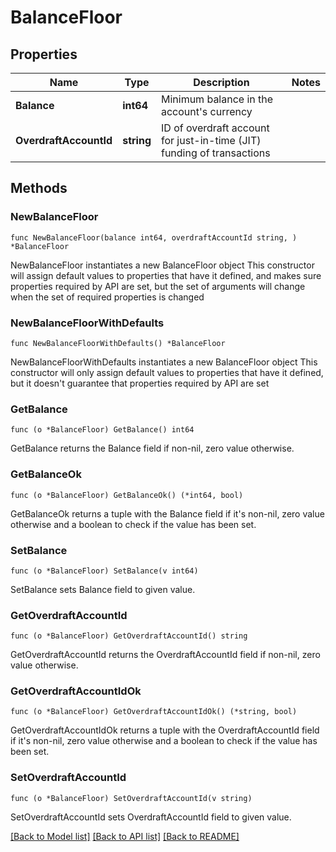 # BalanceFloor

## Properties

Name | Type | Description | Notes
------------ | ------------- | ------------- | -------------
**Balance** | **int64** | Minimum balance in the account&#39;s currency | 
**OverdraftAccountId** | **string** | ID of overdraft account for just-in-time (JIT) funding of transactions | 

## Methods

### NewBalanceFloor

`func NewBalanceFloor(balance int64, overdraftAccountId string, ) *BalanceFloor`

NewBalanceFloor instantiates a new BalanceFloor object
This constructor will assign default values to properties that have it defined,
and makes sure properties required by API are set, but the set of arguments
will change when the set of required properties is changed

### NewBalanceFloorWithDefaults

`func NewBalanceFloorWithDefaults() *BalanceFloor`

NewBalanceFloorWithDefaults instantiates a new BalanceFloor object
This constructor will only assign default values to properties that have it defined,
but it doesn't guarantee that properties required by API are set

### GetBalance

`func (o *BalanceFloor) GetBalance() int64`

GetBalance returns the Balance field if non-nil, zero value otherwise.

### GetBalanceOk

`func (o *BalanceFloor) GetBalanceOk() (*int64, bool)`

GetBalanceOk returns a tuple with the Balance field if it's non-nil, zero value otherwise
and a boolean to check if the value has been set.

### SetBalance

`func (o *BalanceFloor) SetBalance(v int64)`

SetBalance sets Balance field to given value.


### GetOverdraftAccountId

`func (o *BalanceFloor) GetOverdraftAccountId() string`

GetOverdraftAccountId returns the OverdraftAccountId field if non-nil, zero value otherwise.

### GetOverdraftAccountIdOk

`func (o *BalanceFloor) GetOverdraftAccountIdOk() (*string, bool)`

GetOverdraftAccountIdOk returns a tuple with the OverdraftAccountId field if it's non-nil, zero value otherwise
and a boolean to check if the value has been set.

### SetOverdraftAccountId

`func (o *BalanceFloor) SetOverdraftAccountId(v string)`

SetOverdraftAccountId sets OverdraftAccountId field to given value.



[[Back to Model list]](../README.md#documentation-for-models) [[Back to API list]](../README.md#documentation-for-api-endpoints) [[Back to README]](../README.md)


